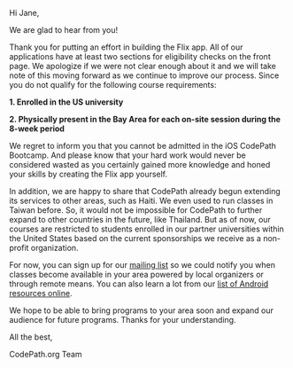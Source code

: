 Hi Jane,

We are glad to hear from you!

Thank you for putting an effort in building the Flix app. All of our applications have at least two sections for eligibility checks on the front page. We apologize if we were not clear enough about it and we will take note of this moving forward as we continue to improve our process. Since you do not qualify for the following course requirements:

**1. 	Enrolled in the US university**

**2. 	Physically present in the Bay Area for each on-site session during the 8-week period**

We regret to inform you that you cannot be admitted in the iOS CodePath Bootcamp. And please know that your hard work would never be considered wasted as you certainly gained more knowledge and honed your skills by creating the Flix app yourself.

In addition, we are happy to share that CodePath already begun extending its services to other areas, such as Haiti. We even used to run classes in Taiwan before. So, it would not be impossible for CodePath to further expand to other countries in the future, like Thailand. But as of now, our courses are restricted to students enrolled in our partner universities within the United States based on the current sponsorships we receive as a non-profit organization.

For now, you can sign up for our [mailing list](https://share.hsforms.com/1eg_EOoQpR4ObU4s8fUES2Q36gst) so we could notify you when classes become available in your area powered by local organizers or through remote means. You can also learn a lot from our [list of Android resources online](http://guides.codepath.com/android/Beginning-Android-Resources#beginning-android-resources).

We hope to be able to bring programs to your area soon and expand our audience for future programs. Thanks for your understanding.

All the best,

CodePath.org Team
